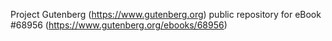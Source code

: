 Project Gutenberg (https://www.gutenberg.org) public repository for eBook #68956 (https://www.gutenberg.org/ebooks/68956)
